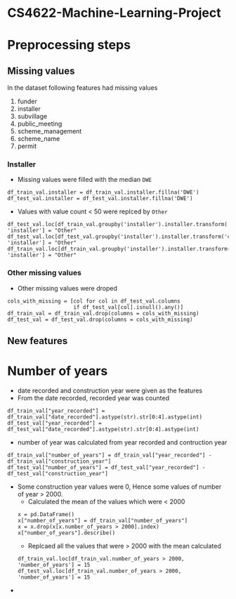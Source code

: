 # CS4622-Machine-Learning-Project <a name="TOP"></a>

<!-- ## Table of Contents
1. [Preprocessng Steps](#Preproocessing_steps) -->


# Preprocessing steps

## Missing values

In the dataset following features had missing values

 1. funder
 2. installer
 3. subvillage
 4. public_meeting
 5. scheme_management
 6. scheme_name
 7. permit
 
### Installer 
* Missing values were filled with the median `DWE`

```
df_train_val.installer = df_train_val.installer.fillna('DWE')
df_test_val.installer = df_test_val.installer.fillna('DWE')
```

* Values with value count < 50 were replced by `Other`
```
df_test_val.loc[df_train_val.groupby('installer').installer.transform('count').lt(50), 'installer'] = "Other" 
df_test_val.loc[df_test_val.groupby('installer').installer.transform('count').lt(50), 'installer'] = "Other"
df_train_val.loc[df_train_val.groupby('installer').installer.transform('count').lt(50), 'installer'] = "Other"    
```
### Other missing values

* Other missing values were droped
```
cols_with_missing = [col for col in df_test_val.columns
                     if df_test_val[col].isnull().any()]
df_train_val = df_train_val.drop(columns = cols_with_missing)
df_test_val = df_test_val.drop(columns = cols_with_missing)
```

## New features

# Number of years
* date recorded and construction year were given as the features
* From the date recorded, recorded year was counted
```
df_train_val["year_recorded"] = df_train_val["date_recorded"].astype(str).str[0:4].astype(int)
df_test_val["year_recorded"] = df_test_val["date_recorded"].astype(str).str[0:4].astype(int)
```
* number of year was calculated from year recorded and contruction year 
```
df_train_val["number_of_years"] = df_train_val["year_recorded"] - df_train_val["construction_year"]
df_test_val["number_of_years"] = df_test_val["year_recorded"] - df_test_val["construction_year"]
```
* Some construction year values were 0, Hence some values of number of year > 2000.
  * Calculated the mean of the values which were < 2000
   ```
   x = pd.DataFrame()
  x["number_of_years"] = df_train_val["number_of_years"]
  x = x.drop(x[x.number_of_years > 2000].index)
  x["number_of_years"].describe()
   ```
  * Replcaed all the values that were > 2000 with the mean calculated
  ```
  df_train_val.loc[df_train_val.number_of_years > 2000, 'number_of_years'] = 15
  df_test_val.loc[df_train_val.number_of_years > 2000, 'number_of_years'] = 15
  ```
* 
